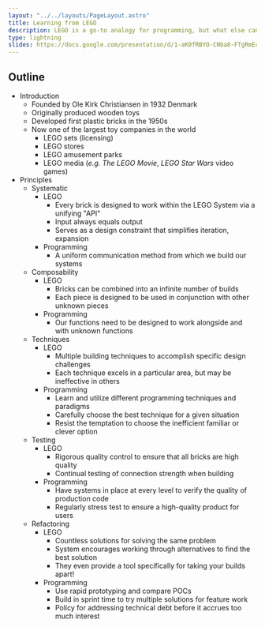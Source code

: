 ```yaml
---
layout: "../../layouts/PageLayout.astro"
title: Learning from LEGO
description: LEGO is a go-to analogy for programming, but what else can we learn from these little-plastic bricks on building quality software?
type: lightning
slides: https://docs.google.com/presentation/d/1-aK0fRBYO-CNba8-FTgRmEcmEEM_6AbnNPDEFTcYBU0/edit?usp=sharing
---
```


## Outline

- Introduction
  - Founded by Ole Kirk Christiansen in 1932 Denmark
  - Originally produced wooden toys
  - Developed first plastic bricks in the 1950s
  - Now one of the largest toy companies in the world
    - LEGO sets (licensing)
    - LEGO stores
    - LEGO amusement parks
    - LEGO media (_e.g._ _The LEGO Movie_, _LEGO Star Wars_ video games)
- Principles
  - Systematic
    - LEGO
      - Every brick is designed to work within the LEGO System via a unifying "API"
      - Input always equals output
      - Serves as a design constraint that simplifies iteration, expansion
    - Programming
      - A uniform communication method from which we build our systems
  - Composability
    - LEGO
      - Bricks can be combined into an infinite number of builds
      - Each piece is designed to be used in conjunction with other unknown pieces
    - Programming
      - Our functions need to be designed to work alongside and with unknown functions
  - Techniques
    - LEGO
      - Multiple building techniques to accomplish specific design challenges
      - Each technique excels in a particular area, but may be ineffective in others
    - Programming
      - Learn and utilize different programming techniques and paradigms
      - Carefully choose the best technique for a given situation
      - Resist the temptation to choose the inefficient familiar or clever option
  - Testing
    - LEGO
      - Rigorous quality control to ensure that all bricks are high quality
      - Continual testing of connection strength when building
    - Programming
      - Have systems in place at every level to verify the quality of production code
      - Regularly stress test to ensure a high-quality product for users
  - Refactoring
    - LEGO
      - Countless solutions for solving the same problem
      - System encourages working through alternatives to find the best solution
      - They even provide a tool specifically for taking your builds apart!
    - Programming
      - Use rapid prototyping and compare POCs
      - Build in sprint time to try multiple solutions for feature work
      - Policy for addressing technical debt before it accrues too much interest
